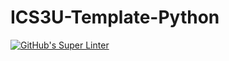 # ICS3U-Template-Python

[![GitHub's Super Linter](https://github.com/JacksonNaufal/ICS3U-Unit2-05-Python/workflows/GitHub's%20Super%20Linter/badge.svg)](https://github.com/JacksonNaufal/ICS3U-Unit2-05-Python/actions)